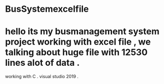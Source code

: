 # BusSystemexcelfile
# hello its my busmanagement system project working with excel file , we talking about huge file with 12530 lines alot of data .
working with C .
visual studio 2019 .
